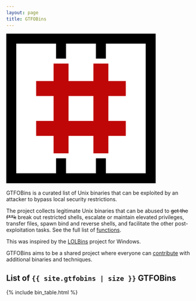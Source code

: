 ```yaml
---
layout: page
title: GTFOBins
---
```


<img class="logo" src="/assets/logo.png"/>

GTFOBins is a curated list of Unix binaries that can be exploited by an attacker to bypass local security restrictions.

The project collects legitimate Unix binaries that can be abused to <strike>get the f**k</strike> break out restricted shells, escalate or maintain elevated privileges, transfer files, spawn bind and reverse shells, and facilitate the other post-exploitation tasks. See the full list of [functions](/functions/).

This was inspired by the [LOLBins](https://github.com/api0cradle/LOLBAS) project for Windows.

GTFOBins aims to be a shared project where everyone can [contribute](/contribute/) with additional binaries and techniques.

## List of `{{ site.gtfobins | size }}` GTFOBins

{% include bin_table.html %}
